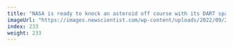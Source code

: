 ```yaml
---
title: "NASA is ready to knock an asteroid off course with its DART spacecraft"
imageUrl: "https://images.newscientist.com/wp-content/uploads/2022/09/20094119/SEI_126068562.jpg?width=600"
index: 233
weight: 233
---
```

